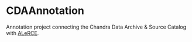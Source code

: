 # CDAAnnotation
Annotation project connecting the Chandra Data Archive &amp; Source Catalog with [ALeRCE](http://alerce.science/).
